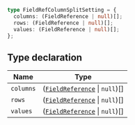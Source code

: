 ```ts
type FieldRefColumnSplitSetting = {
  columns: (FieldReference | null)[];
  rows: (FieldReference | null)[];
  values: (FieldReference | null)[];
};
```

## Type declaration

| Name | Type |
| ------ | ------ |
| <a id="columns"></a> `columns` | ([`FieldReference`](FieldReference.md) \| `null`)[] |
| <a id="rows"></a> `rows` | ([`FieldReference`](FieldReference.md) \| `null`)[] |
| <a id="values"></a> `values` | ([`FieldReference`](FieldReference.md) \| `null`)[] |
